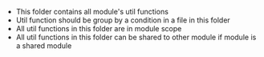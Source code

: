 -   This folder contains all module's util functions
-   Util function should be group by a condition in a file in this folder
-   All util functions in this folder are in module scope
-   All util functions in this folder can be shared to other module if module is a shared module

